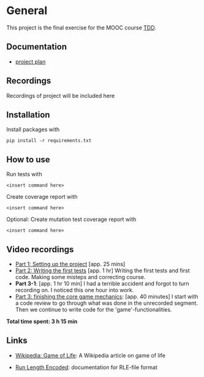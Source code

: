 # General

This project is the final exercise for the MOOC course [TDD](https://tdd.mooc.fi/).

## Documentation

- [project plan](documentation/project-plan.md)

## Recordings

Recordings of project will be included here

## Installation

Install packages with

```
pip install -r requirements.txt
```

## How to use

Run tests with

```
<insert command here>
```

Create coverage report with

```
<insert command here>
```

Optional: Create mutation test coverage report with

```
<insert command here>
```

## Video recordings

- [Part 1: Setting up the project](https://youtu.be/NTwA7fSnCFI) [app. 25 mins]
- [Part 2: Writing the first tests](https://youtu.be/wU2ub4HU2Zs) [app. 1 hr] Writing the first tests and first code. Making some misteps and correcting course.
- **Part 3-1**: [app. 1 hr 10 min] I had a terrible accident and forgot to turn recording on. I noticed this one hour into work.
- [Part 3: finishing the core game mechanics](https://youtu.be/qWHYmxeu14I): [app. 40 minutes] I start with a code review to go through what was done in the unrecorded segment. Then we continue to write code for the 'game'-functionalities.

**Total time spent: 3 h 15 min**

## Links

- [Wikipedia: Game of Life](https://en.wikipedia.org/wiki/Conway%27s_Game_of_Life): A Wikipedia article on game of life

- [Run Length Encoded](https://conwaylife.com/wiki/Run_Length_Encoded): documentation for RLE-file format
